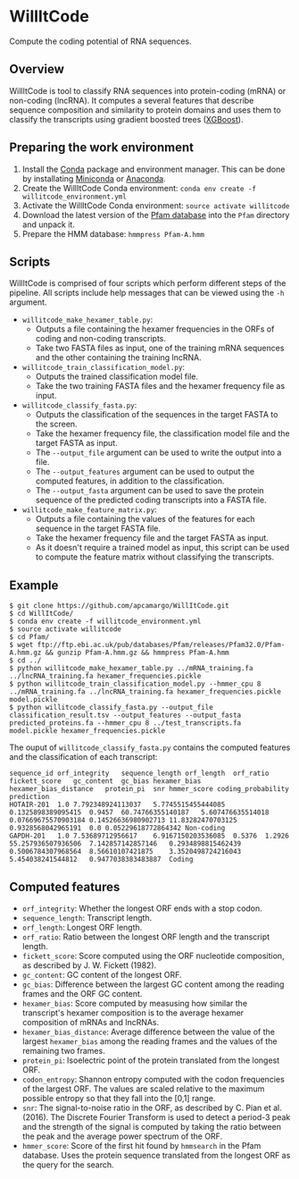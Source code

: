 # WillItCode

Compute the coding potential of RNA sequences.

## Overview

WillItCode is tool to classify RNA sequences into protein-coding (mRNA) or non-coding (lncRNA). It computes a several features that describe sequence composition and similarity to protein domains and uses them to classify the transcripts using gradient boosted trees ([XGBoost](https://xgboost.readthedocs.io/)).

## Preparing the work environment

1. Install the [Conda](https://conda.io/) package and environment manager. This can be done by installating [Miniconda](https://conda.io/miniconda.html) or [Anaconda](https://www.anaconda.com/download/#linux).
2. Create the WillItCode Conda environment: `conda env create -f willitcode_environment.yml`
3. Activate the WillItCode Conda environment: `source activate willitcode`
4. Download the latest version of the [Pfam database](http://pfam.xfam.org/) into the `Pfam` directory and unpack it.
5. Prepare the HMM database: `hmmpress Pfam-A.hmm`

## Scripts

WillItCode is comprised of four scripts which perform different steps of the pipeline. All scripts include help messages that can be viewed using the `-h` argument.

- `willitcode_make_hexamer_table.py`:
  - Outputs a file containing the hexamer frequencies in the ORFs of coding and non-coding transcripts.
  - Take two FASTA files as input, one of the training mRNA sequences and the other containing the training lncRNA.
- `willitcode_train_classification_model.py`:
  - Outputs the trained classification model file.
  - Take the two training FASTA files and the hexamer frequency file as input.
- `willitcode_classify_fasta.py`:
  - Outputs the classification of the sequences in the target FASTA to the screen.
  - Take the hexamer frequency file, the classification model file and the target FASTA as input.
  - The `--output_file` argument can be used to write the output into a file.
  - The `--output_features` argument can be used to output the computed features, in addition to the classification.
  - The `--output_fasta` argument can be used to save the protein sequence of the predicted coding transcripts into a FASTA file.
- `willitcode_make_feature_matrix.py`:
  - Outputs a file containing the values of the features for each sequence in the target FASTA file.
  - Take the hexamer frequency file and the target FASTA as input.
  - As it doesn't require a trained model as input, this script can be used to compute the feature matrix without classifying the transcripts.

## Example

```
$ git clone https://github.com/apcamargo/WillItCode.git
$ cd WillItCode/
$ conda env create -f willitcode_environment.yml
$ source activate willitcode
$ cd Pfam/
$ wget ftp://ftp.ebi.ac.uk/pub/databases/Pfam/releases/Pfam32.0/Pfam-A.hmm.gz && gunzip Pfam-A.hmm.gz && hmmpress Pfam-A.hmm
$ cd ../
$ python willitcode_make_hexamer_table.py ../mRNA_training.fa ../lncRNA_training.fa hexamer_frequencies.pickle
$ python willitcode_train_classification_model.py --hmmer_cpu 8 ../mRNA_training.fa ../lncRNA_training.fa hexamer_frequencies.pickle model.pickle
$ python willitcode_classify_fasta.py --output_file classification_result.tsv --output_features --output_fasta predicted_proteins.fa --hmmer_cpu 8 ../test_transcripts.fa model.pickle hexamer_frequencies.pickle
```

The ouput of `willitcode_classify_fasta.py` contains the computed features and the classification of each transcript:

```
sequence_id	orf_integrity	sequence_length	orf_length	orf_ratio	fickett_score	gc_content	gc_bias	hexamer_bias	hexamer_bias_distance	protein_pi	snr	hmmer_score	coding_probability	prediction
HOTAIR-201	1.0	7.792348924113037	5.7745515455444085	0.1325898389095415	0.9457	60.74766355140187	5.607476635514018	0.07669675570903184	0.14526636980902713	11.83282470703125	0.9328568042965191	0.0	0.05229618772864342	Non-coding
GAPDH-201	1.0	7.53689712956617	6.9167150203536085	0.5376	1.2926	55.257936507936506	7.142857142857146	0.2934898815462439	0.5006784307968564	8.56610107421875	3.3520498724216043	5.454038241544812	0.9477038383483887	Coding
```

## Computed features

- `orf_integrity`: Whether the longest ORF ends with a stop codon.
- `sequence_length`: Transcript length.
- `orf_length`: Longest ORF length.
- `orf_ratio`: Ratio between the longest ORF length and the transcript length.
- `fickett_score`: Score computed using the ORF nucleotide composition, as described by J. W. Fickett (1982).
- `gc_content`: GC content of the longest ORF.
- `gc_bias`: Difference between the largest GC content among the reading frames and the ORF GC content.
- `hexamer_bias`: Score computed by measusing how similar the transcript's hexamer composition is to the average hexamer composition of mRNAs and lncRNAs.
- `hexamer_bias_distance`: Average difference between the value of the largest `hexamer_bias` among the reading frames and the values of the remaining two frames.
- `protein_pi`: Isoelectric point of the protein translated from the longest ORF.
- `codon_entropy`: Shannon entropy computed with the codon frequencies of the largest ORF. The values are scaled relative to the maximum possible entropy so that they fall into the [0,1] range.
- `snr`: The signal-to-noise ratio in the ORF, as described by C. Pian et al. (2016). The Discrete Fourier Transform is used to detect a period-3 peak and the strength of the signal is computed by taking the ratio between the peak and the average power spectrum of the ORF.
- `hmmer_score`: Score of the first hit found by `hmmsearch` in the Pfam database. Uses the protein sequence translated from the longest ORF as the query for the search.
